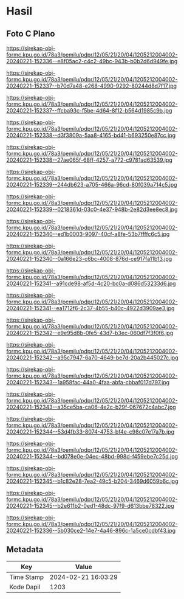 # Hasil

## Foto C Plano

https://sirekap-obj-formc.kpu.go.id/78a3/pemilu/pdpr/12/05/21/20/04/1205212004002-20240221-152336--e8f05ac2-c4c2-49bc-943b-b0b2d6d949fe.jpg

https://sirekap-obj-formc.kpu.go.id/78a3/pemilu/pdpr/12/05/21/20/04/1205212004002-20240221-152337--b70d7a48-e268-4990-9292-80244d8d7f17.jpg

https://sirekap-obj-formc.kpu.go.id/78a3/pemilu/pdpr/12/05/21/20/04/1205212004002-20240221-152337--ffcba93c-f5be-4d64-8f12-b564d1985c9b.jpg

https://sirekap-obj-formc.kpu.go.id/78a3/pemilu/pdpr/12/05/21/20/04/1205212004002-20240221-152338--d3f3809a-5aa8-4165-bd41-b693250e87cc.jpg

https://sirekap-obj-formc.kpu.go.id/78a3/pemilu/pdpr/12/05/21/20/04/1205212004002-20240221-152338--27ae065f-68ff-4257-a772-c9781ad63539.jpg

https://sirekap-obj-formc.kpu.go.id/78a3/pemilu/pdpr/12/05/21/20/04/1205212004002-20240221-152339--244db623-a705-466a-96cd-80f039a714c5.jpg

https://sirekap-obj-formc.kpu.go.id/78a3/pemilu/pdpr/12/05/21/20/04/1205212004002-20240221-152339--0218361d-03c0-4e37-948b-2e82d3ee8ec8.jpg

https://sirekap-obj-formc.kpu.go.id/78a3/pemilu/pdpr/12/05/21/20/04/1205212004002-20240221-152340--ed1b0003-9097-40cf-a8fe-53b7ffffc6c5.jpg

https://sirekap-obj-formc.kpu.go.id/78a3/pemilu/pdpr/12/05/21/20/04/1205212004002-20240221-152340--0a166e23-c6bc-4008-876d-ce917fa11b13.jpg

https://sirekap-obj-formc.kpu.go.id/78a3/pemilu/pdpr/12/05/21/20/04/1205212004002-20240221-152341--a91cde98-af5d-4c20-bc0a-d086d53233d6.jpg

https://sirekap-obj-formc.kpu.go.id/78a3/pemilu/pdpr/12/05/21/20/04/1205212004002-20240221-152341--ea1712f6-2c37-4b55-b40c-4922d3909ae3.jpg

https://sirekap-obj-formc.kpu.go.id/78a3/pemilu/pdpr/12/05/21/20/04/1205212004002-20240221-152342--e9e95d8b-0fe5-43d7-b3ec-060df7f3f0f6.jpg

https://sirekap-obj-formc.kpu.go.id/78a3/pemilu/pdpr/12/05/21/20/04/1205212004002-20240221-152342--a95c7947-6a70-4649-be7d-20a2b445027c.jpg

https://sirekap-obj-formc.kpu.go.id/78a3/pemilu/pdpr/12/05/21/20/04/1205212004002-20240221-152343--1a958fac-44a0-4faa-abfa-cbbaf017d797.jpg

https://sirekap-obj-formc.kpu.go.id/78a3/pemilu/pdpr/12/05/21/20/04/1205212004002-20240221-152343--a35ce5ba-ca06-4e2c-b29f-067672c4abc7.jpg

https://sirekap-obj-formc.kpu.go.id/78a3/pemilu/pdpr/12/05/21/20/04/1205212004002-20240221-152344--53d4fb33-8074-4753-bf4e-c98c07e17a7b.jpg

https://sirekap-obj-formc.kpu.go.id/78a3/pemilu/pdpr/12/05/21/20/04/1205212004002-20240221-152344--bd078e0e-04ec-48bd-998d-f459ebe7c25d.jpg

https://sirekap-obj-formc.kpu.go.id/78a3/pemilu/pdpr/12/05/21/20/04/1205212004002-20240221-152345--b1c82e28-7ea2-49c5-b204-3469d6059b6c.jpg

https://sirekap-obj-formc.kpu.go.id/78a3/pemilu/pdpr/12/05/21/20/04/1205212004002-20240221-152345--b2e611b2-0ed1-48dc-97f9-d613bbe78322.jpg

https://sirekap-obj-formc.kpu.go.id/78a3/pemilu/pdpr/12/05/21/20/04/1205212004002-20240221-152336--5b030ce2-14e7-4a46-896c-1a5ce0cdbf43.jpg


## Metadata

| Key        | Value               |
| ---------- | ------------------- |
| Time Stamp | 2024-02-21 16:03:29 |
| Kode Dapil | 1203                |



